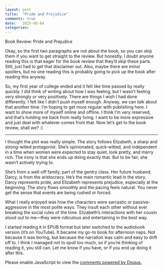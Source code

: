 ```yaml
---
layout: post
title:  "Pride and Prejudice"
comments: true
date:   2025-06-04
categories: 
---
```

Book Review: Pride and Prejudice

Okay, so the first two paragraphs are not about the book, so you can skip them if you want to get straight to the review. But honestly, I doubt anyone reading this is that eager for the book review that they’d skip these parts. Still, just had to get that disclaimer out. Also, maybe there are minor spoilers, but no one reading this is probably going to pick up the book after reading this anyway.

So, my first year of college ended and it felt like time passed by really quickly. I did think of writing about how I was feeling, but I wasn’t feeling very strongly or very positively. There are things I wish I had done differently. I felt like I didn’t push myself enough. Anyway, we can talk about that another time. I’m hoping to get more regular with publishing here. I want to show more of myself online and offline. I think I’m very reserved, and that’s holding me back from really living. I want to be more expressive and just deal with whatever comes from that. Now let’s get to the book review, shall we? :)


---

I thought the plot was really simple. The story follows Elizabeth, a sharp and strong-willed protagonist. She’s opinionated, quick-witted, and independent in a time when women were expected to stay quiet, look pretty, and marry rich. The irony is that she ends up doing exactly that. But to be fair, she wasn’t actively trying to.

She’s from a well-off family, part of the gentry class. Her future husband, Darcy, is from the aristocracy. He’s the main romantic lead in the story. Darcy represents pride, and Elizabeth represents prejudice, especially at the beginning. The story flows smoothly and the pacing feels natural. You never get the sense that events are being rushed or forced.

What I really enjoyed was how the characters were sarcastic or passive-aggressive in the most polite ways. They insult each other without ever breaking the social rules of the time. Elizabeth’s interactions with her cousin stood out to me—they were ridiculous and entertaining in the best way.

I started reading it in EPUB format but later switched to the audiobook version (it’s on YouTube). It became my go-to book for afternoon naps. Not because it was boring, but because the narration was calm and easy to drift off to. I think I managed not to spoil too much, so if you’re thinking of reading it, you still can. Let me know if you have, or if you end up doing it after this.

<div id="disqus_thread"></div>
<script>
    var disqus_config = function () {
        this.page.url = 'https://kruxarth.github.io/2025/06/04/Pride-and-Prejudice.html';  // Canonical URL
        this.page.identifier = 'https://kruxarth.github.io/2025/06/04/Pride-and-Prejudice.html';  // Unique identifier
    };
     (function() { // DON'T EDIT BELOW THIS LINE
        var d = document, s = d.createElement('script');
        s.src = 'https://kruxarth.disqus.com/embed.js';
        s.setAttribute('data-timestamp', +new Date());
        (d.head || d.body).appendChild(s);
    })();
   
</script>
<noscript>Please enable JavaScript to view the <a href="https://disqus.com/?ref_noscript">comments powered by Disqus.</a></noscript>
